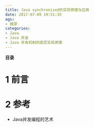 ```yaml
---
title: Java synchronized的实现原理与应用
date: 2017-07-09 19:51:35
ags:
- 摘录
categories:
- Java
- Java 并发
- Java 并发机制的底层实现原理
---
```


__目录__

<!-- toc -->
<!--more-->

# 1 前言

# 2 参考

* Java并发编程的艺术

 <!--以下这句不加，sequence不能识别，呵呵了-->
```flow
```
